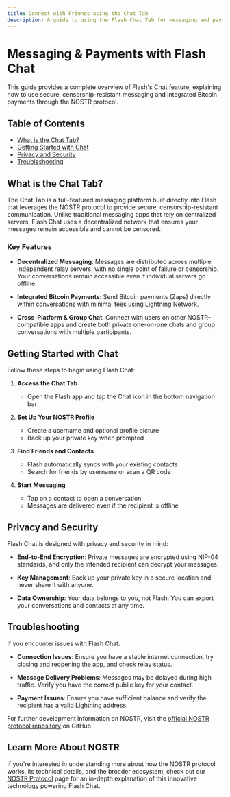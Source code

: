 ```yaml
---
title: Connect with Friends using the Chat Tab
description: A guide to using the Flash Chat Tab for messaging and payments using the NOSTR protocol
---
```



# Messaging & Payments with Flash Chat

This guide provides a complete overview of Flash's Chat feature, explaining how to use secure, censorship-resistant messaging and integrated Bitcoin payments through the NOSTR protocol.

## Table of Contents

- [What is the Chat Tab?](#what-is-the-chat-tab)
- [Getting Started with Chat](#getting-started-with-chat)
- [Privacy and Security](#privacy-and-security)
- [Troubleshooting](#troubleshooting)

## What is the Chat Tab?

The Chat Tab is a full-featured messaging platform built directly into Flash that leverages the NOSTR protocol to provide secure, censorship-resistant communication. Unlike traditional messaging apps that rely on centralized servers, Flash Chat uses a decentralized network that ensures your messages remain accessible and cannot be censored.

### Key Features

- **Decentralized Messaging**: Messages are distributed across multiple independent relay servers, with no single point of failure or censorship. Your conversations remain accessible even if individual servers go offline.

- **Integrated Bitcoin Payments**: Send Bitcoin payments (Zaps) directly within conversations with minimal fees using Lightning Network.

- **Cross-Platform & Group Chat**: Connect with users on other NOSTR-compatible apps and create both private one-on-one chats and group conversations with multiple participants.

## Getting Started with Chat

Follow these steps to begin using Flash Chat:

1. **Access the Chat Tab**
   - Open the Flash app and tap the Chat icon in the bottom navigation bar

2. **Set Up Your NOSTR Profile**
   - Create a username and optional profile picture
   - Back up your private key when prompted

3. **Find Friends and Contacts**
   - Flash automatically syncs with your existing contacts
   - Search for friends by username or scan a QR code

4. **Start Messaging**
   - Tap on a contact to open a conversation
   - Messages are delivered even if the recipient is offline

## Privacy and Security

Flash Chat is designed with privacy and security in mind:

- **End-to-End Encryption**: Private messages are encrypted using NIP-04 standards, and only the intended recipient can decrypt your messages.

- **Key Management**: Back up your private key in a secure location and never share it with anyone.

- **Data Ownership**: Your data belongs to you, not Flash. You can export your conversations and contacts at any time.

## Troubleshooting

If you encounter issues with Flash Chat:

- **Connection Issues**: Ensure you have a stable internet connection, try closing and reopening the app, and check relay status.

- **Message Delivery Problems**: Messages may be delayed during high traffic. Verify you have the correct public key for your contact.

- **Payment Issues**: Ensure you have sufficient balance and verify the recipient has a valid Lightning address.

For further development information on NOSTR, visit the [official NOSTR protocol repository](https://github.com/nostr-protocol/nostr) on GitHub.

## Learn More About NOSTR

If you're interested in understanding more about how the NOSTR protocol works, its technical details, and the broader ecosystem, check out our [NOSTR Protocol](/en/nostr-protocol) page for an in-depth explanation of this innovative technology powering Flash Chat.